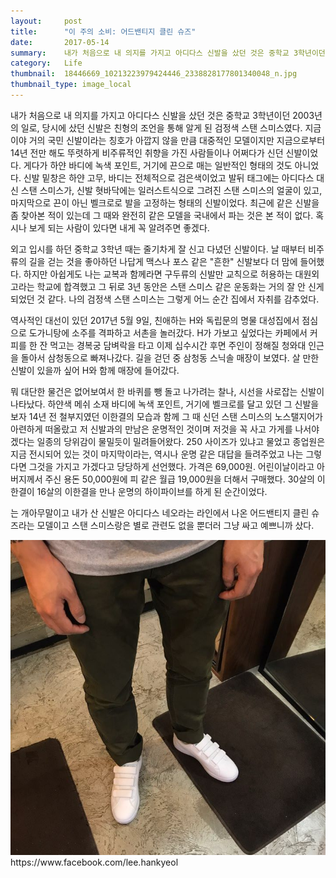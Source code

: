 ```yaml
---
layout:     post
title:      "이 주의 소비: 어드밴티지 클린 슈즈"
date:       2017-05-14
summary:    내가 처음으로 내 의지를 가지고 아디다스 신발을 샀던 것은 중학교 3학년이던 2003년의 일로, 당시에 샀던 신발은 친형의 조언을 통해 알게 된 검정색 스탠 스미스였다. 지금이야 거의 국민 신발이라는 칭호가 아깝지 않을 만큼 대중적인 모델이지만 지금으로부터 14년 전만 해도 뚜렷하게 비주류적인 취향을 가진 사람들이나 어쩌다가 신던 신발이었다. 게다가 하얀 바디에 녹색 포인트, 거기에 끈으로 매는 일반적인 형태의 것도 아니었다. 신발 밑창은 하얀 고무, 바디는 전체적으로 검은색이었고 발뒤 태그에는 아디다스 대신 스탠 스미스가, 신발 혓바닥에는 일러스트식으로 그려진 스탠 스미스의 얼굴이 있고, 마지막으로 끈이 아닌 벨크로로 발을 고정하는 형태의 신발이었다. 최근에 같은 신발을 좀 찾아본 적이 있는데 그 때와 완전히 같은 모델을 국내에서 파는 것은 본 적이 없다. 혹시나 보게 되는 사람이 있다면 내게 꼭 알려주면 좋겠다.
category:   Life
thumbnail:  18446669_10213223979424446_2338828177801340048_n.jpg
thumbnail_type: image_local
---
```


내가 처음으로 내 의지를 가지고 아디다스 신발을 샀던 것은 중학교 3학년이던 2003년의 일로, 당시에 샀던 신발은 친형의 조언을 통해 알게 된 검정색 스탠 스미스였다. 지금이야 거의 국민 신발이라는 칭호가 아깝지 않을 만큼 대중적인 모델이지만 지금으로부터 14년 전만 해도 뚜렷하게 비주류적인 취향을 가진 사람들이나 어쩌다가 신던 신발이었다. 게다가 하얀 바디에 녹색 포인트, 거기에 끈으로 매는 일반적인 형태의 것도 아니었다. 신발 밑창은 하얀 고무, 바디는 전체적으로 검은색이었고 발뒤 태그에는 아디다스 대신 스탠 스미스가, 신발 혓바닥에는 일러스트식으로 그려진 스탠 스미스의 얼굴이 있고, 마지막으로 끈이 아닌 벨크로로 발을 고정하는 형태의 신발이었다. 최근에 같은 신발을 좀 찾아본 적이 있는데 그 때와 완전히 같은 모델을 국내에서 파는 것은 본 적이 없다. 혹시나 보게 되는 사람이 있다면 내게 꼭 알려주면 좋겠다.

외고 입시를 하던 중학교 3학년 때는 줄기차게 잘 신고 다녔던 신발이다. 날 때부터 비주류의 길을 걷는 것을 좋아하던 나답게 맥스나 포스 같은 "흔한" 신발보다 더 맘에 들어했다. 하지만 아쉽게도 나는 교복과 함께라면 구두류의 신발만 교칙으로 허용하는 대원외고라는 학교에 합격했고 그 뒤로 3년 동안은 스탠 스미스 같은 운동화는 거의 잘 안 신게 되었던 것 같다. 나의 검정색 스탠 스미스는 그렇게 어느 순간 집에서 자취를 감추었다.

역사적인 대선이 있던 2017년 5월 9일, 친애하는 H와 독립문의 명물 대성집에서 점심으로 도가니탕에 소주를 격파하고 서촌을 놀러갔다. H가 가보고 싶었다는 카페에서 커피를 한 잔 먹고는 경복궁 담벼락을 타고 이제 십수시간 후면 주인이 정해질 청와대 인근을 돌아서 삼청동으로 빠져나갔다. 길을 걷던 중 삼청동 스닉솔 매장이 보였다. 살 만한 신발이 있을까 싶어 H와 함께 매장에 들어갔다.

뭐 대단한 물건은 없어보여서 한 바퀴를 뺑 돌고 나가려는 찰나, 시선을 사로잡는 신발이 나타났다. 하얀색 메쉬 소재 바디에 녹색 포인트, 거기에 벨크로를 달고 있던 그 신발을 보자 14년 전 철부지였던 이한결의 모습과 함께 그 때 신던 스탠 스미스의 노스탤지어가 아련하게 떠올랐고 저 신발과의 만남은 운명적인 것이며 저것을 꼭 사고 가게를 나서야겠다는 일종의 당위감이 물밀듯이 밀려들어왔다. 250 사이즈가 있냐고 물었고 종업원은 지금 전시되어 있는 것이 마지막이라는, 역시나 운명 같은 대답을 들려주었고 나는 그렇다면 그것을 가지고 가겠다고 당당하게 선언했다. 가격은 69,000원. 어린이날이라고 아버지께서 주신 용돈 50,000원에 피 같은 월급 19,000원을 더해서 구매했다. 30살의 이한결이 16살의 이한결을 만나 운명의 하이파이브를 하게 된 순간이었다.

는 개아무말이고 내가 산 신발은 아디다스 네오라는 라인에서 나온 어드밴티지 클린 슈즈라는 모델이고 스탠 스미스랑은 별로 관련도 없을 뿐더러 그냥 싸고 예쁘니까 샀다.

<p class="center-align">
    <img src="/images/18446669_10213223979424446_2338828177801340048_n.jpg"/>
    <span class="caption">https://www.facebook.com/lee.hankyeol</span>
</p>
